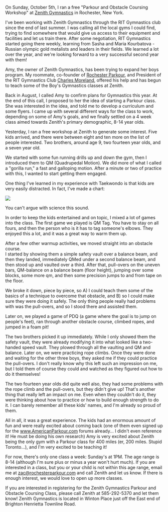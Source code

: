 On Sunday, October 5th, I ran a free "Parkour and Obstacle Coursing Workshop" at [Zenith Gymnastics](http://www.zenith-gym.com/ "Zenith Gymnastics") in Rochester, New York.

I've been working with Zenith Gymnastics through the RIT Gymnastics club since the end of last summer. I was calling all the local gyms I could find, trying to find somewhere that would give us access to their equipment and facilities and let us train there. After some negotiation, RIT Gymnastics started going there weekly, learning from Sasha and Maria Kourbatova - Russian olympic gold metalists and leaders in their fields. We learned a lot over the year, and we're looking forward to a very successful second year with them!

Amy, the owner of Zenith Gymnastics, has been trying to expand her boys program. My roommate, co-founder of [Rochester Parkour](http://www.RochesterParkour.com "Rochester Parkour"), and President of the RIT Gymnastics Club [Charles Moreland](http://www.charlesmoreland.com "Charles Moreland's blog"), offered his help and has begun to teach some of the Boy's Gymnastics classes at Zenith.

Back in August, I called Amy to confirm plans for Gymnastics this year. At the end of this call, I proposed to her the idea of starting a Parkour class. She was interested in the idea, and told me to develop a curriculum and some flyers. I came up with several different ways for the class to work, depending on some of Amy's goals, and we finally settled on a 4 week class aimed towards Zenith's primary demographic, 8-14 year olds.

Yesterday, I ran a free workshop at Zenith to generate some interest. Five kids arrived, and there were between eight and ten more on the list of people interested. Two brothers, around age 9, two fourteen year olds, and a seven year old.

We started with some fun running drills up and down the gym, then I introduced them to QM (Quadrupedal Motion). We did more of what I called a "gorilla run," a fast and galloping motion. After a minute or two of practice with this, I wanted to start getting them engaged.

One thing I've learned in my experience with Taekwondo is that kids are very easily distracted. In fact, I've made a chart:

[![](http://zaccohn.com/pics/AttentionSpanGraph.jpg)](http://zaccohn.com/pics/AttentionSpanGraph.jpg)

You can't argue with science this sound.

In order to keep the kids entertained and on topic, I mixed a lot of games into the class. The first game we played is QM Tag. You have to stay on all fours, and then the person who is it has to tag someone's elbows. They enjoyed this a lot, and it was a great way to warm them up.

After a few other warmup activities, we moved straight into an obstacle course.  
I started by showing them a simple safety vault over a balance beam, and then they landed, immediately QMed under a second balance beam, and then stood up and vaulted over a third. After that, pull-overs on the uneven bars, QM-balance on a balance beam (floor height), jumping over some blocks, some more qm, and then some precision jumps to and from tape on the floor.

We broke it down, piece by piece, so A) I could teach them some of the basics of a technique to overcome that obstacle, and B) so I could make sure they were doing it safely. The only thing people really had problems with was the pull-overs, and so I stood there and assisted them.

Later on, we played a game of PDQ (a game where the goal is to jump on people's feet), ran through another obstacle course, climbed ropes, and jumped in a foam pit!

The two brothers picked it up immediately. While I only showed them the safety vault, they were already modifying it into what looked like a two-handed speed vault. They plowed through all the vaulting and QM and balance. Later on, we were practicing rope climbs. Once they were done and waiting for the other three boys, they asked me if they could practice the pull-overs. I don't really know why this left such an impression on me, but I told them of course they could and watched as they figured out how to do it themselves!

The two fourteen year olds did quite well also, they had some problems with the rope climb and the pull-overs, but they didn't give up! That's another thing that really left an impact on me. Even when they couldn't do it, they were thinking about how to practice or how to build enough strength to do it. I can barely remember all these kids' names, and I'm already so proud of them.

All in all, it was a great experience. The kids had an enormous amount of fun and were really excited about coming back (one of them even signed up for the www.AmericanParkour.com forums already... I didn't even reference it! He must be doing his own research) Amy is very excited about Zenith being the only gym with a Parkour class for 400 miles (er, 200 miles. Stupid Toronto...), and I'm very excited to be teaching it!

For now, there's only one class a week: Sunday's at 1PM. The age range is 8-14 (although I'm sure plus or minus a year won't hurt much). If you are interested in a class, but you or your child is not within this age range, email me at zac@rochesterparkour.com and call Zenith and let us know. If there is enough interest, we would love to open up more classes.

If you are interested in registering for the Zenith Gymnastics Parkour and Obstacle Coursing Class, please call Zenith at 585-292-5370 and let them know! Zenith Gymnastics is located in Winton Place just off the East end of Brighton Henrietta Townline Road.